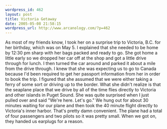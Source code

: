 ```yaml
--- 
wordpress_id: 462
layout: post
title: Victoria Getaway
date: 2005-05-08 21:58:15
wordpress_url: http://www.arcanology.com/?p=462
---
```

As most of my friends know, I took her on a surprise trip to Victoria, B.C. for her birthday, which was on May 5. I explained that she needed to be home by 12:30 pm sharp with her bags packed and ready to go. She got home a little early so we dropped her car off at the shop and got a little drive through for lunch. I then turned the car around and parked it about a mile from the drive through. I knew that she was expecting us to go to Canada because I'd been required to get her passport information from her in order to book the trip. I figured that she assumed that we were either taking a ferry of some sort or driving up to the border. What she didn't realize is that the seaplane place that we drive by all of the time flies directly to Victoria and other islands in Puget Sound. She was quite surprised when I just pulled over and said "We're here. Let's go." We hung out for about 30 minutes waiting for our plane and then took the 40 minute flight directly to Victoria's inner harbor. That's pretty damn convenient. The plane had a total of four passengers and two pilots so it was pretty small. When we got on, they handed us earplugs for a reason.